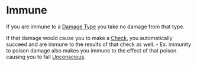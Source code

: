 # Immune

If you are immune to a [Damage Type](../Damage%20Types/!Damage%20Types.md) you take no damage from that type.

If that damage would cause you to make a [Check](../Game%20Procedures/Check.md), you automatically succeed and are immune to the results of that check as well.
	- Ex. immunity to poison damage also makes you immune to the effect of that poison causing you to fall [Unconscious](Unconscious.md).